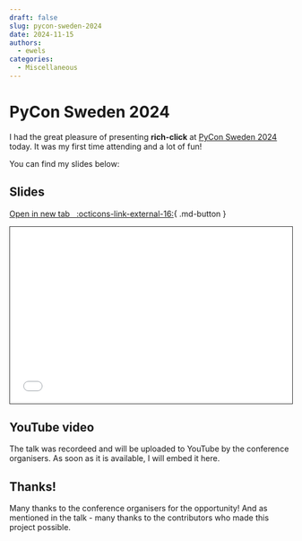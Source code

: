 ```yaml
---
draft: false
slug: pycon-sweden-2024
date: 2024-11-15
authors:
  - ewels
categories:
  - Miscellaneous
---
```


# PyCon Sweden 2024

I had the great pleasure of presenting **rich-click** at
[PyCon Sweden 2024](https://www.pycon.se/) today.
It was my first time attending and a lot of fun!

You can find my slides below:

<!-- more -->

## Slides


[Open in new tab &nbsp; :octicons-link-external-16:](../../images/blog/pycon-sweden-2024/Ewels-PyCon-Sweden-2024.pdf){ .md-button }


<iframe style="width: 100%; border: 1px solid #333; aspect-ratio: 16 / 10;" src="../../../../../images/blog/pycon-sweden-2024/Ewels-PyCon-Sweden-2024.pdf" title="PyCon Sweden 2024 Slides - Phil Ewels"></iframe>

## YouTube video
The talk was recordeed and will be uploaded to YouTube by the conference organisers.
As soon as it is available, I will embed it here.

## Thanks!
Many thanks to the conference organisers for the opportunity!
And as mentioned in the talk - many thanks to the contributors who
made this project possible.

